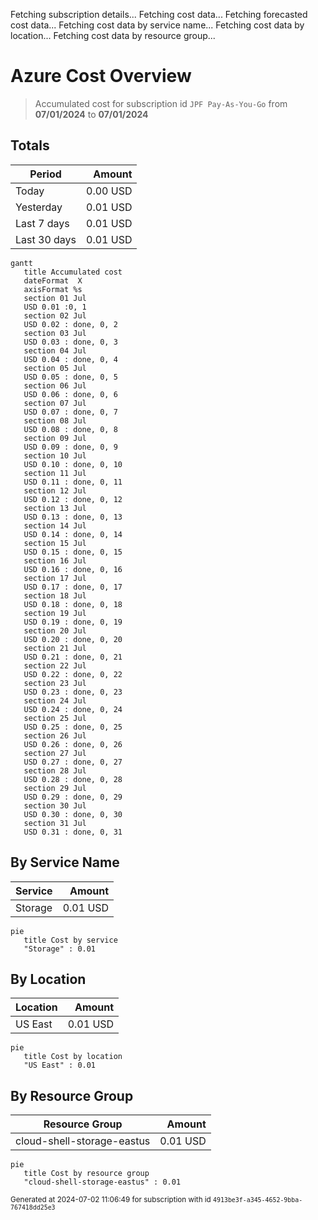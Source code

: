 Fetching subscription details...
Fetching cost data...
Fetching forecasted cost data...
Fetching cost data by service name...
Fetching cost data by location...
Fetching cost data by resource group...
# Azure Cost Overview

> Accumulated cost for subscription id `JPF Pay-As-You-Go` from **07/01/2024** to **07/01/2024**

## Totals

|Period|Amount|
|---|---:|
|Today|0.00 USD|
|Yesterday|0.01 USD|
|Last 7 days|0.01 USD|
|Last 30 days|0.01 USD|

```mermaid
gantt
   title Accumulated cost
   dateFormat  X
   axisFormat %s
   section 01 Jul
   USD 0.01 :0, 1
   section 02 Jul
   USD 0.02 : done, 0, 2
   section 03 Jul
   USD 0.03 : done, 0, 3
   section 04 Jul
   USD 0.04 : done, 0, 4
   section 05 Jul
   USD 0.05 : done, 0, 5
   section 06 Jul
   USD 0.06 : done, 0, 6
   section 07 Jul
   USD 0.07 : done, 0, 7
   section 08 Jul
   USD 0.08 : done, 0, 8
   section 09 Jul
   USD 0.09 : done, 0, 9
   section 10 Jul
   USD 0.10 : done, 0, 10
   section 11 Jul
   USD 0.11 : done, 0, 11
   section 12 Jul
   USD 0.12 : done, 0, 12
   section 13 Jul
   USD 0.13 : done, 0, 13
   section 14 Jul
   USD 0.14 : done, 0, 14
   section 15 Jul
   USD 0.15 : done, 0, 15
   section 16 Jul
   USD 0.16 : done, 0, 16
   section 17 Jul
   USD 0.17 : done, 0, 17
   section 18 Jul
   USD 0.18 : done, 0, 18
   section 19 Jul
   USD 0.19 : done, 0, 19
   section 20 Jul
   USD 0.20 : done, 0, 20
   section 21 Jul
   USD 0.21 : done, 0, 21
   section 22 Jul
   USD 0.22 : done, 0, 22
   section 23 Jul
   USD 0.23 : done, 0, 23
   section 24 Jul
   USD 0.24 : done, 0, 24
   section 25 Jul
   USD 0.25 : done, 0, 25
   section 26 Jul
   USD 0.26 : done, 0, 26
   section 27 Jul
   USD 0.27 : done, 0, 27
   section 28 Jul
   USD 0.28 : done, 0, 28
   section 29 Jul
   USD 0.29 : done, 0, 29
   section 30 Jul
   USD 0.30 : done, 0, 30
   section 31 Jul
   USD 0.31 : done, 0, 31
```

## By Service Name

|Service|Amount|
|---|---:|
|Storage|0.01 USD|

```mermaid
pie
   title Cost by service
   "Storage" : 0.01
```

## By Location

|Location|Amount|
|---|---:|
|US East|0.01 USD|

```mermaid
pie
   title Cost by location
   "US East" : 0.01
```

## By Resource Group

|Resource Group|Amount|
|---|---:|
|cloud-shell-storage-eastus|0.01 USD|

```mermaid
pie
   title Cost by resource group
   "cloud-shell-storage-eastus" : 0.01
```

<sup>Generated at 2024-07-02 11:06:49 for subscription with id `4913be3f-a345-4652-9bba-767418dd25e3`</sup>
